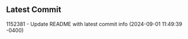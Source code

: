 
## Latest Commit
1152381 - Update README with latest commit info (2024-09-01 11:49:39 -0400) <Yunxi-Zhou>
